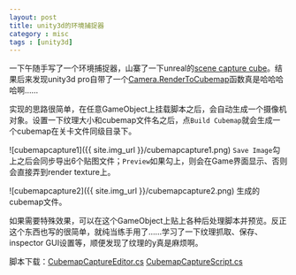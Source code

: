 ```yaml
---
layout: post
title: unity3d的环境捕捉器
category : misc
tags : [unity3d]
---
```


一下午随手写了一个环境捕捉器，山寨了一下unreal的[scene capture cube](https://docs.unrealengine.com/latest/INT/Resources/ContentExamples/Reflections/1_6/index.html)。结果后来发现unity3d pro自带了一个[Camera.RenderToCubemap](http://docs.unity3d.com/ScriptReference/Camera.RenderToCubemap.html)函数真是哈哈哈哈啊……

实现的思路很简单，在任意GameObject上挂载脚本之后，会自动生成一个摄像机对象。设置一下纹理大小和cubemap文件名之后，点`Build Cubemap`就会生成一个cubemap在关卡文件同级目录下。

![cubemapcapture1]({{ site.img_url }}/cubemapcapture1.png)
`Save Image`勾上之后会同步导出6个贴图文件；`Preview`如果勾上，则会在Game界面显示、否则会直接弄到render texture上。

![cubemapcapture2]({{ site.img_url }}/cubemapcapture2.png)
生成的cubemap文件。

如果需要特殊效果，可以在这个GameObject上贴上各种后处理脚本并预览。反正这个东西也写的很简单，就纯当练手用了……学习了一下纹理抓取、保存、inspector GUI设置等，顺便发现了纹理的y真是麻烦啊。

脚本下载：[CubemapCaptureEditor.cs](/assets/unity/CubemapCaptureEditor.cs) [CubemapCaptureScript.cs](/assets/unity/CubemapCaptureScript.cs) 
